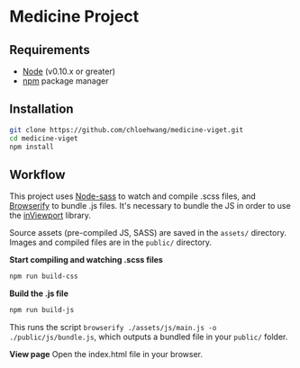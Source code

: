 # Medicine Project


## Requirements

* [Node](https://nodejs.org/download/) (v0.10.x or greater)
* [npm](https://www.npmjs.com/) package manager

## Installation

```bash
git clone https://github.com/chloehwang/medicine-viget.git
cd medicine-viget
npm install
```

## Workflow

This project uses [Node-sass](https://github.com/sass/node-sass) to watch and compile .scss files, and [Browserify](http://browserify.org/) to bundle .js files. It's necessary to bundle the JS in order to use the [inViewport](https://www.npmjs.com/package/in-viewport) library.

Source assets (pre-compiled JS, SASS) are saved in the `assets/` directory. Images and compiled files are in the `public/` directory.


**Start compiling and watching .scss files**
```bash
npm run build-css
```

**Build the .js file**
```bash
npm run build-js
```
This runs the script `browserify ./assets/js/main.js -o ./public/js/bundle.js`, which outputs a bundled file in your `public/` folder.

**View page**
Open the index.html file in your browser.

